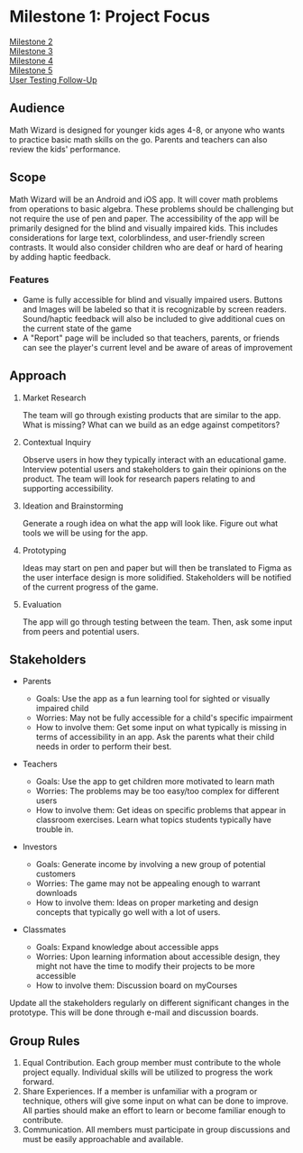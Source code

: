 # Milestone 1: Project Focus

[Milestone 2](https://irezystible.github.io/620project/Milestone2)
<br> [Milestone 3](https://irezystible.github.io/620project/Milestone3)
<br> [Milestone 4](https://irezystible.github.io/620project/Milestone4)
<br> [Milestone 5](https://irezystible.github.io/620project/Milestone5)
<br> [User Testing Follow-Up](https://irezystible.github.io/620project/UserTesting)


## Audience

Math Wizard is designed for younger kids ages 4-8, or anyone who wants to practice basic math skills on the go. Parents and teachers can also review the kids' performance.

## Scope

Math Wizard will be an Android and iOS app. It will cover math problems from operations to basic algebra. These problems should be challenging but not require the use of pen and paper. The accessibility of the app will be primarily designed for the blind and visually impaired kids. This includes considerations for large text, colorblindess, and user-friendly screen contrasts. It would also consider children who are deaf or hard of hearing by adding haptic feedback.

### Features
 * Game is fully accessible for blind and visually impaired users. Buttons and Images will be labeled so that it is recognizable by screen readers. Sound/haptic feedback will also be included to give additional cues on the current state of the game
 * A "Report" page will be included so that teachers, parents, or friends can see the player's current level and be aware of areas of improvement

## Approach

1. Market Research
    
    The team will go through existing products that are similar to the app. What is missing? What can we build as an edge against     competitors?

2. Contextual Inquiry

    Observe users in how they typically interact with an educational game. Interview potential users and stakeholders to gain         their opinions on the product. The team will look for research papers relating to and supporting accessibility.
  
3. Ideation and Brainstorming

    Generate a rough idea on what the app will look like. Figure out what tools we will be using for the app.
  
4. Prototyping

    Ideas may start on pen and paper but will then be translated to Figma as the user interface design is more solidified. Stakeholders will be notified of the current progress of the game.
  
5. Evaluation
    
    The app will go through testing between the team. Then, ask some input from peers and potential users.

## Stakeholders

* Parents
  * Goals: Use the app as a fun learning tool for sighted or visually impaired child
  * Worries: May not be fully accessible for a child's specific impairment
  * How to involve them: Get some input on what typically is missing in terms of accessibility in an app. Ask the parents what their child needs in order to perform their best.

* Teachers
  * Goals: Use the app to get children more motivated to learn math
  * Worries: The problems may be too easy/too complex for different users
  * How to involve them: Get ideas on specific problems that appear in classroom exercises. Learn what topics students typically have trouble in.

* Investors
  * Goals: Generate income by involving a new group of potential customers
  * Worries: The game may not be appealing enough to warrant downloads
  * How to involve them: Ideas on proper marketing and design concepts that typically go well with a lot of users.
  
* Classmates
  * Goals: Expand knowledge about accessible apps
  * Worries: Upon learning information about accessible design, they might not have the time to modify their projects to be more accessible
  * How to involve them: Discussion board on myCourses
  
Update all the stakeholders regularly on different significant changes in the prototype. This will be done through e-mail and discussion boards.
  
## Group Rules

1. Equal Contribution. Each group member must contribute to the whole project equally. Individual skills will be utilized to progress the work forward.
2. Share Experiences. If a member is unfamiliar with a program or technique, others will give some input on what can be done to improve. All parties should make an effort to learn or become familiar enough to contribute.
3. Communication. All members must participate in group discussions and must be easily approachable and available.
